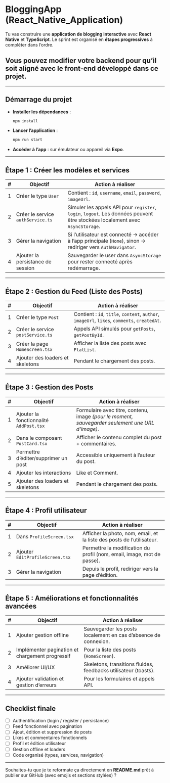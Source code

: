 # BloggingApp (React_Native_Application)

Tu vas construire une **application de blogging interactive** avec **React Native** et **TypeScript**.
Le sprint est organisé en **étapes progressives** à compléter dans l’ordre.



##  Vous pouvez modifier votre backend pour qu’il soit aligné avec le front-end développé dans ce projet.
---

## Démarrage du projet

* **Installer les dépendances** :

  ```bash
  npm install
  ```
* **Lancer l’application** :

  ```bash
  npm run start
  ```
* **Accéder à l’app** : sur émulateur ou appareil via **Expo**.

---

##  Étape 1 : Créer les modèles et services

| # | Objectif                          | Action à réaliser                                                                                                            |
| - | --------------------------------- | ---------------------------------------------------------------------------------------------------------------------------- |
| 1 | Créer le type `User`              | Contient : `id`, `username`, `email`, `password`, `imageUrl`.                                                                |
| 2 | Créer le service `authService.ts` | Simuler les appels API pour `register`, `login`, `logout`. Les données peuvent être stockées localement avec `AsyncStorage`. |
| 3 | Gérer la navigation               | Si l’utilisateur est connecté → accéder à l’app principale (`Home`), sinon → rediriger vers `AuthNavigator`.                 |
| 4 | Ajouter la persistance de session | Sauvegarder le user dans `AsyncStorage` pour rester connecté après redémarrage.                                              |



---

##  Étape 2 : Gestion du Feed (Liste des Posts)

| # | Objectif                          | Action à réaliser                                                                            |
| - | --------------------------------- | -------------------------------------------------------------------------------------------- |
| 1 | Créer le type `Post`              | Contient : `id`, `title`, `content`, `author`, `imageUrl`, `likes`, `comments`, `createdAt`. |
| 2 | Créer le service `postService.ts` | Appels API simulés pour `getPosts`, `getPostById`.                                           |
| 3 | Créer la page `HomeScreen.tsx`    | Afficher la liste des posts avec `FlatList`.                                                 |
| 4 | Ajouter des loaders et skeletons  | Pendant le chargement des posts.                                                             |

---

##  Étape 3 : Gestion des Posts

| # | Objectif                                | Action à réaliser                                                                                |
| - | --------------------------------------- | ------------------------------------------------------------------------------------------------ |
| 1 | Ajouter la fonctionnalité `AddPost.tsx` | Formulaire avec titre, contenu, image *(pour le moment, sauvegarder seulement une URL d’image)*. |
| 2 | Dans le composant `PostCard.tsx`       | Afficher le contenu complet du post + commentaires.                                              |
| 3 | Permettre d’éditer/supprimer un post    | Accessible uniquement à l’auteur du post.                                                        |
| 4 | Ajouter les interactions                | Like et Comment.                                                                                 |
| 5 | Ajouter des loaders et skeletons        | Pendant le chargement des posts.                                                                 |

---

##  Étape 4 : Profil utilisateur

| # | Objectif                        | Action à réaliser                                                      |
| - | ------------------------------- | ---------------------------------------------------------------------- |
| 1 | Dans `ProfileScreen.tsx`       | Afficher la photo, nom, email, et la liste des posts de l’utilisateur. |
| 2 | Ajouter `EditProfileScreen.tsx` | Permettre la modification du profil (nom, email, image, mot de passe). |
| 3 | Gérer la navigation             | Depuis le profil, rediriger vers la page d’édition.                    |

---

##  Étape 5 : Améliorations et fonctionnalités avancées

| # | Objectif                                        | Action à réaliser                                               |
| - | ----------------------------------------------- | --------------------------------------------------------------- |
| 1 | Ajouter gestion offline                         | Sauvegarder les posts localement en cas d’absence de connexion. |
| 2 | Implémenter pagination et chargement progressif | Pour la liste des posts (`HomeScreen`).                         |
| 3 | Améliorer UI/UX                                 | Skeletons, transitions fluides, feedbacks utilisateur (toasts). |
| 4 | Ajouter validation et gestion d’erreurs         | Pour les formulaires et appels API.                             |

---

## Checklist finale

* [ ] Authentification (login / register / persistance)
* [ ] Feed fonctionnel avec pagination
* [ ] Ajout, édition et suppression de posts
* [ ] Likes et commentaires fonctionnels
* [ ] Profil et édition utilisateur
* [ ] Gestion offline et loaders
* [ ] Code organisé (types, services, navigation)

---

Souhaites-tu que je te reformate ça directement en **README.md** prêt à publier sur GitHub (avec emojis et sections stylées) ?
